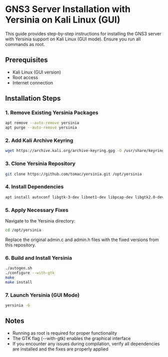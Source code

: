 # GNS3 Server Installation with Yersinia on Kali Linux (GUI)

This guide provides step-by-step instructions for installing the GNS3 server with Yersinia support on Kali Linux (GUI mode). Ensure you run all commands as root.

## Prerequisites
- Kali Linux (GUI version)
- Root access
- Internet connection

## Installation Steps

### 1. Remove Existing Yersinia Packages
```bash
apt remove --auto-remove yersinia
apt purge --auto-remove yersinia
```
### 2. Add Kali Archive Keyring
```bash
wget https://archive.kali.org/archive-keyring.gpg -O /usr/share/keyrings/kali-archive-keyring.gpg
```

### 3. Clone Yersinia Repository
```bash
git clone https://github.com/tomac/yersinia.git /opt/yersinia
```

### 4. Install Dependencies
```bash
apt install autoconf libgtk-3-dev libnet1-dev libpcap-dev libgtk2.0-dev -y
```

### 5. Apply Necessary Fixes
Navigate to the Yersinia directory:

```bash
cd /opt/yersinia
```
Replace the original admin.c and admin.h files with the fixed versions from this repository.

### 6. Build and Install Yersinia
```bash
./autogen.sh
./configure --with-gtk
make
make install
```

### 7. Launch Yersinia (GUI Mode)
```bash
yersinia -G
```

## Notes
- Running as root is required for proper functionality
- The GTK flag (--with-gtk) enables the graphical interface
- If you encounter any issues during compilation, verify all dependencies are installed and the fixes are properly applied
